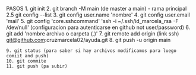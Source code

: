 PASOS
    1. git init
    2. git branch -M main (de master a main) - rama principal
    2.5 git config --list
    3. git config user.name 'nombre'
    4. git config user.email 'mail'
    5. git config 'core.sshcommand' 'ssh -i ~/.ssh/id_marcela_rsa -F /dev/null' (configuracion para autenticarse en github not user/password)
    6. git add 'nombre archivo o carpeta (.)'
    7. git remote add origin (link ssh) git@github.com:cruzmarcela02/ayuda.git
    8. git push -u origin main

    9. git status (para saber si hay archivos modificamos para luego comiit and push)
    10. git commite
    11. git push (pa subir)
